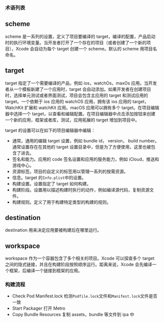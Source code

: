 ### 术语列表

## scheme

scheme 是一系列的设置，定义了项目要编译的 target，编译的配置，产品启动时的执行环境变量。当开发者打开了一个存在的项目（或者创建了一个新的项目），Xcode 会自动为每个 target 创建一个 scheme。默认的 scheme 用项目名命名。

## target

target 指定了一个需要编译的产品，例如 ios，watchOs，maxOs 应用。当开发者从一个模板新建了一个应用时，target 会自动添加。如果开发者在创建项目时，选择单元测试或者界面测试，项目会包含主应用的 target 和测试应用的 target。一个依赖于 ios 应用的 watchOS 应用，拥有该 ios 应用的 target，WatchKit 扩展和 watchKit 应用。macOS 应用可以拥有多个 target。在项目编辑器中选择一个 target，以查看和编辑配置。在项目编辑器中点击添加按钮来创建一个新的应用，框架或者库，测试，应用拓展的 target 增加到项目中。

target 的设置可以在如下的项目编辑器中编辑：

- 通常。通用的编辑 target 设置，例如 bundle id， version， build number。通常设置存在在其他的 target 设置目录中，但是为了方便使用，这里也被包含了进去。
- 签名和能力。应用的 code 签名设置和应用的服务能力，例如 iCloud，推送和游戏中心。
- 资源标签。项目的自定义的标签用以管理一系列的按需资源。
- 信息。target 的`Info.plist`中的设置。
- 构建设置。设置指定了 target 如何构建。
- 构建阶段。设置用以描述构建时执行的动作，例如编译源代码，复制资源文件。
- 构建规则。定义了用于构建特定类型的构建的规则。

## destination

destination 用来决定应用要被构建后在哪里运行。

## workspace

workspace 作为一个容器包含了多个相关的项目。Xcode 可以探查多个 target 之间的隐式链接，并且在构建阶段按照顺序运行。距离来说，Xcode 会先编译一个框架，后编译一个链接到框架的应用。

### 构建流程

- Check Pod Manifest.lock 检测`Podfile.lock`文件和`Manifest.lock`文件是否一致
- Start Packager 打开 Metro
- Copy Bundle Resources 复制 assets，bundle 等文件到 ipa 中
